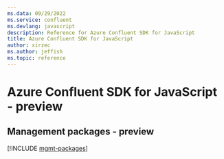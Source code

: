 ```yaml
---
ms.data: 09/29/2022
ms.service: confluent
ms.devlang: javascript
description: Reference for Azure Confluent SDK for JavaScript
title: Azure Confluent SDK for JavaScript
author: xirzec
ms.author: jeffish
ms.topic: reference
---
```

# Azure Confluent SDK for JavaScript - preview

## Management packages - preview
[!INCLUDE [mgmt-packages](confluent-mgmt-index.md)]